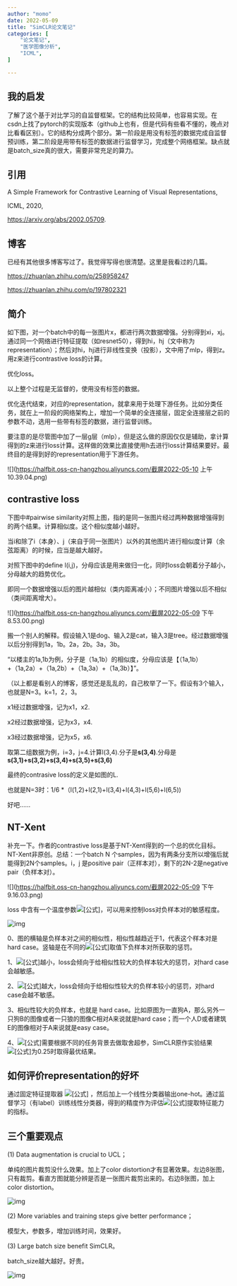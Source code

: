 ```yaml
---
author: "momo"
date: 2022-05-09
title: "SimCLR论文笔记"
categories: [
    "论文笔记",
    "医学图像分析",
    "ICML",
]

---
```


## 我的启发

了解了这个基于对比学习的自监督框架。它的结构比较简单，也容易实现。在csdn上找了pytorch的实现版本（github上也有，但是代码有些看不懂的，晚点对比看看区别）。它的结构分成两个部分。第一阶段是用没有标签的数据完成自监督预训练，第二阶段是用带有标签的数据进行监督学习，完成整个网络框架。缺点就是batch_size真的很大，需要非常充足的算力。

## 引用

A Simple Framework for Contrastive Learning of Visual Representations,

ICML, 2020,

https://arxiv.org/abs/2002.05709.


## 博客

已经有其他很多博客写过了。我觉得写得也很清楚。这里是我看过的几篇。

https://zhuanlan.zhihu.com/p/258958247

https://zhuanlan.zhihu.com/p/197802321

## 简介

如下图，对一个batch中的每一张图片x，都进行两次数据增强。分别得到xi，xj。通过同一个网络进行特征提取（如resnet50），得到hi，hj（文中称为representation）；然后对hi，hj进行非线性变换（投影），文中用了mlp，得到z。用z来进行contrastive loss的计算。

优化loss。

以上整个过程是无监督的，使用没有标签的数据。

优化迭代结束，对应的representation，就拿来用于处理下游任务。比如分类任务，就在上一阶段的网络架构上，增加一个简单的全连接层，固定全连接层之前的参数不动，选用一些带有标签的数据，进行监督训练。

要注意的是尽管图中加了一层g层（mlp），但是这么做的原因仅仅是辅助，拿计算得到的z来进行loss计算。这样做的效果比直接使用h去进行loss计算结果要好。最终目的是得到好的representation用于下游任务。

![](https://halfbit.oss-cn-hangzhou.aliyuncs.com/截屏2022-05-10 上午10.39.04.png)

## contrastive loss

下图中#pairwise similarity对照上图，指的是同一张图片经过两种数据增强得到的两个结果。计算相似度。这个相似度越小越好。

当i和除了i（本身）、j（来自于同一张图片）以外的其他图片进行相似度计算（余弦距离）的时候，应当是越大越好。

对照下图中的define l(i,j)，分母应该是用来做归一化，同时loss会朝着分子越小，分母越大的趋势优化。

即同一个数据增强以后的图片越相似（类内距离减小）；不同图片增强以后不相似（类间距离增大）。

![](https://halfbit.oss-cn-hangzhou.aliyuncs.com/截屏2022-05-09 下午8.53.00.png)

搬一个别人的解释。假设输入1是dog、输入2是cat，输入3是tree。经过数据增强以后分别得到1a，1b。2a，2b。3a，3b。

“以楼主的1a,1b为例，分子是（1a,1b）的相似度，分母应该是【（1a,1b）+（1a,2a）+（1a,2b）+（1a,3a）+（1a,3b）】”。

（以上都是看别人的博客，感觉还是乱乱的，自己枚举了一下。假设有3个输入，也就是N=3。k=1，2，3。

x1经过数据增强，记为x1，x2.

x2经过数据增强，记为x3，x4.

x3经过数据增强，记为x5，x6.

取第二组数据为例，i=3，j=4.计算l(3,4).分子是**s(3,4)**.分母是**s(3,1)+s(3,2)+s(3,4)+s(3,5)+s(3,6)**

最终的contrasive loss的定义是如图的L.

也就是N=3时：1/6 *（l(1,2)+l(2,1)+l(3,4)+l(4,3)+l(5,6)+l(6,5))

好吧……

## NT-Xent

补充一下。作者的contrastive loss是基于NT-Xent得到的一个总的优化目标。NT-Xent非原创。总结：一个batch N 个samples，因为有两条分支所以增强后就能得到2N个samples。i，j 是positive pair（正样本对），剩下的2N-2是negative pair（负样本对）。

![](https://halfbit.oss-cn-hangzhou.aliyuncs.com/截屏2022-05-09 下午9.16.03.png)

loss 中含有一个温度参数![[公式]](https://www.zhihu.com/equation?tex=%5Ctau)，可以用来控制loss对负样本对的敏感程度。

![img](https://pic2.zhimg.com/80/v2-5696af8c45b95d1c5e8fb9614917a79d_1440w.jpg)

0、图的横轴是负样本对之间的相似性，相似性越趋近于1，代表这个样本对是 hard case。竖轴是在不同的![[公式]](https://www.zhihu.com/equation?tex=%5Ctau)取值下负样本对所获取的惩罚。

1、![[公式]](https://www.zhihu.com/equation?tex=%5Ctau)越小，loss会倾向于给相似性较大的负样本较大的惩罚，对hard case会越敏感。

2、![[公式]](https://www.zhihu.com/equation?tex=%5Ctau)越大，loss会倾向于给相似性较大的负样本较小的惩罚，对hard case会越不敏感。

3、相似性较大的负样本，也就是 hard case。比如原图为一直狗A，那么另外一只狗B的图像或者一只狼的图像C相对A来说就是hard case；而一个人D或者建筑E的图像相对于A来说就是easy case。

4、![[公式]](https://www.zhihu.com/equation?tex=%5Ctau)需要根据不同的任务背景去做取舍超参，SimCLR原作实验结果 ![[公式]](https://www.zhihu.com/equation?tex=%5Ctau)为0.25时取得最优结果。

## 如何评价representation的好坏

通过固定特征提取器 ![[公式]](https://www.zhihu.com/equation?tex=f) ，然后加上一个线性分类器输出one-hot。通过监督学习（有label）训练线性分类器，得到的精度作为评估![[公式]](https://www.zhihu.com/equation?tex=f)提取特征能力的指标。

## 三个重要观点

(1) Data augmentation is crucial to UCL；

单纯的图片裁剪没什么效果。加上了color distortion才有显著效果。左边8张图，只有裁剪。看直方图就能分辨是否是一张图片裁剪出来的。右边8张图，加上color distortion。



![img](https://miro.medium.com/max/1400/1*rujTYcDmDRxxpeTT_CmZAw.png)

(2) More variables and training steps give better performance；

模型大，参数多，增加训练时间，效果好。

(3) Large batch size benefit SimCLR。

batch_size越大越好。好贵。

![img](https://miro.medium.com/max/1400/1*yrzj_3xxzWNBWBp8JjgNJw.png)

